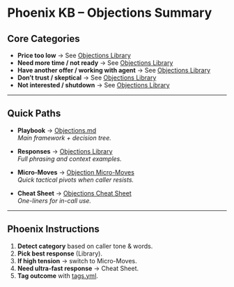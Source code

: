 # Phoenix KB – Objections Summary

## Core Categories
- **Price too low** → See [Objections Library](./objections_library.md#price)
- **Need more time / not ready** → See [Objections Library](./objections_library.md#timing)
- **Have another offer / working with agent** → See [Objections Library](./objections_library.md#competition)
- **Don’t trust / skeptical** → See [Objections Library](./objections_library.md#trust)
- **Not interested / shutdown** → See [Objections Library](./objections_library.md#disinterest)

---

## Quick Paths
- **Playbook** → [Objections.md](./objections.md)  
  *Main framework + decision tree.*

- **Responses** → [Objections Library](./objections_library.md)  
  *Full phrasing and context examples.*

- **Micro-Moves** → [Objection Micro-Moves](./objection_micro_moves.md)  
  *Quick tactical pivots when caller resists.*

- **Cheat Sheet** → [Objections Cheat Sheet](./objections_cheatsheet.md)  
  *One-liners for in-call use.*

---

## Phoenix Instructions
1. **Detect category** based on caller tone & words.  
2. **Pick best response** (Library).  
3. **If high tension** → switch to Micro-Moves.  
4. **Need ultra-fast response** → Cheat Sheet.  
5. **Tag outcome** with [tags.yml](./tags.yml).  
